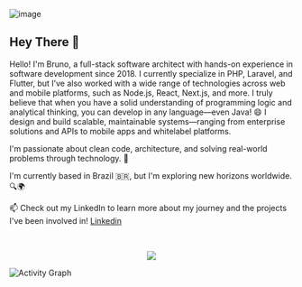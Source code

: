 ![image](https://github.com/user-attachments/assets/6dbc4180-3a06-469a-a60c-d247ae735ab6)

## Hey There 👋

Hello! I'm Bruno, a full-stack software architect with hands-on experience in software development since 2018. I currently specialize in PHP, Laravel, and Flutter, but I’ve also worked with a wide range of technologies across web and mobile platforms, such as Node.js, React, Next.js, and more. I truly believe that when you have a solid understanding of programming logic and analytical thinking, you can develop in any language—even Java! 😄 I design and build scalable, maintainable systems—ranging from enterprise solutions and APIs to mobile apps and whitelabel platforms. 

I'm passionate about clean code, architecture, and solving real-world problems through technology. 🚀

I'm currently based in Brazil 🇧🇷, but I'm exploring new horizons worldwide. 🔍🌍 

📫 Check out my LinkedIn to learn more about my journey and the projects I've been involved in! [Linkedin](https://www.linkedin.com/in/arquiteto-software-bruno)

<br />
<p align="center">
  <a href="https://programadorbruno.com.br">
    <img src="https://skills.thijs.gg/icons?i=js,html,css,flutter,laravel,php,docker,nextjs,react,aws,angular,postgres,mysql,bootstrap,idea&theme=dark" />
  </a>
</p>


![Activity Graph](https://github-readme-activity-graph.vercel.app/graph?username=itbrunoms&bg_color=000500&color=03b303&line=919919&point=919919&area=true&point=03b303&area=true&border_color=5c5d56)
